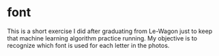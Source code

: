 # font


This is a short exercise I did after graduating from Le-Wagon just to keep that machine learning algorithm practice running.
My objective is to recognize which font is used for each letter in the photos.
